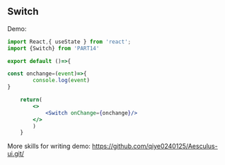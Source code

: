 
## Switch

Demo:

```jsx
import React,{ useState } from 'react';
import {Switch} from 'PART14'

export default ()=>{

const onchange=(event)=>{
        console.log(event)
}

    return(
        <>
            <Switch onChange={onchange}/>
        </>
        )
    }

```
<API ></API>


More skills for writing demo: https://github.com/qiye0240125/Aesculus-ui.git/
